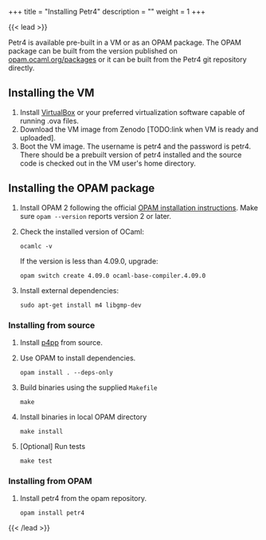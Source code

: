 +++
title = "Installing Petr4"
description = ""
weight = 1
+++

{{< lead >}}

Petr4 is available pre-built in a VM or as an OPAM package. The OPAM package can
be built from the version published on
[opam.ocaml.org/packages](https://opam.ocaml.org/packages) or it can be built
from the Petr4 git repository directly.

## Installing the VM

1. Install [VirtualBox](https://virtualbox.org/) or your preferred
   virtualization software capable of running .ova files.
1. Download the VM image from Zenodo [TODO:link when VM is ready and
   uploaded].
1. Boot the VM image. The username is petr4 and the password is petr4. There
   should be a prebuilt version of petr4 installed and the source code is
   checked out in the VM user's home directory.

## Installing the OPAM package

1. Install OPAM 2 following the official [OPAM installation
   instructions](https://opam.ocaml.org/doc/Install.html). Make sure `opam
   --version` reports version 2 or later.

1. Check the installed version of OCaml:
    ```
    ocamlc -v
    ```
    If the version is less than 4.09.0, upgrade:
    ```
    opam switch create 4.09.0 ocaml-base-compiler.4.09.0
    ```

1. Install external dependencies:
   ```
   sudo apt-get install m4 libgmp-dev
   ```

### Installing from source
1. Install [p4pp](https://github.com/cornell-netlab/p4pp) from source.

1. Use OPAM to install dependencies. 
   ```
   opam install . --deps-only
   ```

1. Build binaries using the supplied `Makefile`
   ```
   make
   ```

1. Install binaries in local OPAM directory
   ```
   make install
   ``` 

1. [Optional] Run tests
   ``` 
   make test
   ```

### Installing from OPAM
1. Install petr4 from the opam repository.
   ```
   opam install petr4
   ```

{{< /lead >}}

